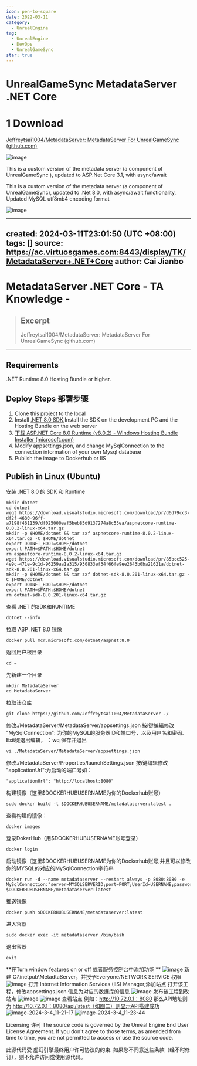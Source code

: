 ```yaml
---
icon: pen-to-square
date: 2022-03-11
category:
  - UnrealEngine
tag:
  - UnrealEngine
  - DevOps
  - UnrealGameSync
star: true
---
```


# UnrealGameSync MetadataServer .NET Core

# 1 Download

[Jeffreytsai1004/MetadataServer: MetadataServer For UnrealGameSync (github.com)](https://github.com/Jeffreytsai1004/MetadataServer)

![image](https://github.com/Jeffreytsai1004/Jeffreytsai1004.github.io/assets/109943015/19690ec9-a3eb-4e61-95eb-d292888b68c7)

This is a custom version of the metadata server (a component of UnrealGameSync ), updated to ASP.Net Core 3.1, with async/await

This is a custom version of the metadata server (a component of UnrealGameSync), updated to .Net 8.0, with async/await functionality, Updated MySQL utf8mb4 encoding format

![image](https://github.com/Jeffreytsai1004/Jeffreytsai1004.github.io/assets/109943015/3106047e-01fc-4ce9-b7ca-aafa478ae7c2)

---
created: 2024-03-11T23:01:50 (UTC +08:00)
tags: []
source: https://ac.virtuosgames.com:8443/display/TK/MetadataServer+.NET+Core
author: Cai Jianbo
---

# MetadataServer .NET Core - TA Knowledge -

> ## Excerpt
> Jeffreytsai1004/MetadataServer: MetadataServer For UnrealGameSync (github.com)

---
## Requirements

.NET Runtime 8.0 Hosting Bundle or higher.

## **Deploy Steps 部署步骤**

1.  Clone this project to the local
2.  Install [.NET 8.0 SDK](https://dotnet.microsoft.com/zh-cn/download/dotnet/8.0),Install the SDK on the development PC and the Hosting Bundle on the web server
3.  [下载 ASP.NET Core 8.0 Runtime (v8.0.2) - Windows Hosting Bundle Installer (microsoft.com)](https://dotnet.microsoft.com/zh-cn/download/dotnet/thank-you/runtime-aspnetcore-8.0.2-windows-hosting-bundle-installer)
4.  Modify appsettings.json, and change MySqlConnection to the connection information of your own Mysql database
5.  Publish the image to Dockerhub or IIS

## **Publish in Linux (Ubuntu)**

安装 .NET 8.0 的 SDK 和 Runtime

```
mkdir dotnet
cd dotnet
wegt https://download.visualstudio.microsoft.com/download/pr/d6d79cc3-df2f-4680-96ff-a7198f461139/df025000eaf5beb85d9137274a8c53ea/aspnetcore-runtime-8.0.2-linux-x64.tar.gz
mkdir -p $HOME/dotnet && tar zxf aspnetcore-runtime-8.0.2-linux-x64.tar.gz -C $HOME/dotnet
export DOTNET_ROOT=$HOME/dotnet
export PATH=$PATH:$HOME/dotnet
rm aspnetcore-runtime-8.0.2-linux-x64.tar.gz
wget https://download.visualstudio.microsoft.com/download/pr/85bcc525-4e9c-471e-9c1d-96259aa1a315/930833ef34f66fe9ee2643b0ba21621a/dotnet-sdk-8.0.201-linux-x64.tar.gz
mkdir -p $HOME/dotnet && tar zxf dotnet-sdk-8.0.201-linux-x64.tar.gz -C $HOME/dotnet
export DOTNET_ROOT=$HOME/dotnet
export PATH=$PATH:$HOME/dotnet
rm dotnet-sdk-8.0.201-linux-x64.tar.gz
```
查看 .NET 的SDK和RUNTIME
```
dotnet --info
```
拉取 ASP .NET 8.0 镜像
```
docker pull mcr.microsoft.com/dotnet/aspnet:8.0
```
返回用户根目录
```
cd ~
```
先新建一个目录
```
mkdir MetadataServer
cd MetadataServer
```
拉取该仓库
```
git clone https://github.com/Jeffreytsai1004/MetadataServer ./
```
修改./MetadataServer/MetadataServer/appsettings.json 按i键编辑修改 "MySqlConnection": 为你的MySQL的服务器ID和端口号，以及用户名和密码. Exit键退出编辑， ：wq 保存并退出
```
vi ./MetadataServer/MetadataServer/appsettings.json
```
修改./MetadataServer/Properties/launchSettings.json 按i键编辑修改 "applicationUrl":为启动的端口号如：
```
"applicationUrl": "http://localhost:8080"
```
构建镜像（这里$DOCKERHUBUSERNAME为你的Dockerhub账号）
```
sudo docker build -t $DOCKERHUBUSERNAME/metadataserver:latest .
```
查看构建的镜像：
```
docker images
```
登录DokerHub（用$DOCKERHUBUSERNAME账号登录）
```
docker login
```
启动镜像（这里$DOCKERHUBUSERNAME为你的Dockerhub账号,并且可以修改你的MYSQL的对应的MySqlConnection字符串
```
docker run -d --name metadataserver --restart always -p 8080:8080 -e MySqlConnection:"server=MYSQLSERVERID;port=PORT;UserId=USERNAME;password=PASSWORD;" $DOCKERHUBUSERNAME/metadataserver:latest
```
推送镜像
```
docker push $DOCKERHUBUSERNAME/metadataserver:latest
```
进入容器
```
sudo docker exec -it metadataserver /bin/bash
```
退出容器
```
exit
```

**在Turn window features on or off 或者服务控制台中添加功能
**
![image](https://github.com/Jeffreytsai1004/Jeffreytsai1004.github.io/assets/109943015/9fb28cb4-a83b-4d37-a409-73dcbb32de18)
新建 C:\inetpub\MetadtaServer，并授予Everyone/NETWORK SERVICE 权限
![image](https://github.com/Jeffreytsai1004/Jeffreytsai1004.github.io/assets/109943015/188f49e3-0630-491d-be86-5c13f182334d)
打开 Internet Information Services (IIS) Manager,添加站点
打开该工程，修改appsettings.json 信息为对应的数据库的信息
![image](https://github.com/Jeffreytsai1004/Jeffreytsai1004.github.io/assets/109943015/24f092ca-cafe-4642-8b2a-a5a239fb0967)
发布该工程到改站点
![image](https://github.com/Jeffreytsai1004/Jeffreytsai1004.github.io/assets/109943015/b1ed764a-a33d-4499-a830-20d325a87abd)
![image](https://github.com/Jeffreytsai1004/Jeffreytsai1004.github.io/assets/109943015/b19722e8-aa8b-46d2-9e9c-7f9304310090)
查看站点
例如：http://10.72.0.1：8080 那么API地址则为 http://10.72.0.1：8080/api/latest（如图二）则显示API搭建成功
![image-2024-3-4_11-21-17](https://github.com/Jeffreytsai1004/Jeffreytsai1004.github.io/assets/109943015/b93f6e4c-2c50-4314-925c-ebbefd6e20b2)
![image-2024-3-4_11-23-44](https://github.com/Jeffreytsai1004/Jeffreytsai1004.github.io/assets/109943015/b7e91c2c-db45-4946-959e-f800c6b8d2a8)

Licensing 许可
The source code is governed by the Unreal Engine End User License Agreement. If you don't agree to those terms, as amended from time to time, you are not permitted to access or use the source code.

此源代码受 虚幻引擎最终用户许可协议的约束. 如果您不同意这些条款（经不时修订），则不允许访问或使用源代码。



